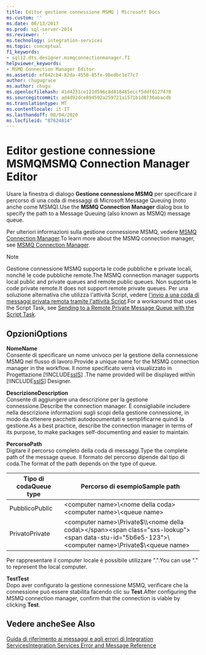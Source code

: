 ```yaml
---
title: Editor gestione connessione MSMQ | Microsoft Docs
ms.custom: ''
ms.date: 06/13/2017
ms.prod: sql-server-2014
ms.reviewer: ''
ms.technology: integration-services
ms.topic: conceptual
f1_keywords:
- sql12.dts.designer.msmqconnectionmanager.f1
helpviewer_keywords:
- MSMQ Connection Manager Editor
ms.assetid: ef842cb4-82da-4550-85fe-9bedbc1e77c7
author: chugugrace
ms.author: chugu
ms.openlocfilehash: 41d4231ce121d596c8d818485eccf5ddf6127470
ms.sourcegitcommit: ad4d92dce894592a259721a1571b1d8736abacdb
ms.translationtype: MT
ms.contentlocale: it-IT
ms.lasthandoff: 08/04/2020
ms.locfileid: "87624814"
---
```

# <a name="msmq-connection-manager-editor"></a><span data-ttu-id="5b6e5-102">Editor gestione connessione MSMQ</span><span class="sxs-lookup"><span data-stu-id="5b6e5-102">MSMQ Connection Manager Editor</span></span>
  <span data-ttu-id="5b6e5-103">Usare la finestra di dialogo **Gestione connessione MSMQ** per specificare il percorso di una coda di messaggi di Microsoft Message Queuing (noto anche come MSMQ).</span><span class="sxs-lookup"><span data-stu-id="5b6e5-103">Use the **MSMQ Connection Manager** dialog box to specify the path to a Message Queuing (also known as MSMQ) message queue.</span></span>  
  
 <span data-ttu-id="5b6e5-104">Per ulteriori informazioni sulla gestione connessione MSMQ, vedere [MSMQ Connection Manager](connection-manager/msmq-connection-manager.md).</span><span class="sxs-lookup"><span data-stu-id="5b6e5-104">To learn more about the MSMQ connection manager, see [MSMQ Connection Manager](connection-manager/msmq-connection-manager.md).</span></span>  
  
> [!NOTE]  
>  <span data-ttu-id="5b6e5-105">Gestione connessione MSMQ supporta le code pubbliche e private locali, nonché le code pubbliche remote.</span><span class="sxs-lookup"><span data-stu-id="5b6e5-105">The MSMQ connection manager supports local public and private queues and remote public queues.</span></span> <span data-ttu-id="5b6e5-106">Non supporta le code private remote.</span><span class="sxs-lookup"><span data-stu-id="5b6e5-106">It does not support remote private queues.</span></span> <span data-ttu-id="5b6e5-107">Per una soluzione alternativa che utilizza l'attività Script, vedere [l'invio a una coda di messaggi privata remota tramite l'attività Script](control-flow/script-task.md).</span><span class="sxs-lookup"><span data-stu-id="5b6e5-107">For a workaround that uses the Script Task, see [Sending to a Remote Private Message Queue with the Script Task](control-flow/script-task.md).</span></span>  
  
## <a name="options"></a><span data-ttu-id="5b6e5-108">Opzioni</span><span class="sxs-lookup"><span data-stu-id="5b6e5-108">Options</span></span>  
 <span data-ttu-id="5b6e5-109">**Nome**</span><span class="sxs-lookup"><span data-stu-id="5b6e5-109">**Name**</span></span>  
 <span data-ttu-id="5b6e5-110">Consente di specificare un nome univoco per la gestione della connessione MSMQ nel flusso di lavoro.</span><span class="sxs-lookup"><span data-stu-id="5b6e5-110">Provide a unique name for the MSMQ connection manager in the workflow.</span></span> <span data-ttu-id="5b6e5-111">Il nome specificato verrà visualizzato in Progettazione [!INCLUDE[ssIS](../includes/ssis-md.md)] .</span><span class="sxs-lookup"><span data-stu-id="5b6e5-111">The name provided will be displayed within [!INCLUDE[ssIS](../includes/ssis-md.md)] Designer.</span></span>  
  
 <span data-ttu-id="5b6e5-112">**Descrizione**</span><span class="sxs-lookup"><span data-stu-id="5b6e5-112">**Description**</span></span>  
 <span data-ttu-id="5b6e5-113">Consente di aggiungere una descrizione per la gestione connessione.</span><span class="sxs-lookup"><span data-stu-id="5b6e5-113">Describe the connection manager.</span></span> <span data-ttu-id="5b6e5-114">È consigliabile includere nella descrizione informazioni sugli scopi della gestione connessione, in modo da ottenere pacchetti autodocumentati e semplificarne quindi la gestione.</span><span class="sxs-lookup"><span data-stu-id="5b6e5-114">As a best practice, describe the connection manager in terms of its purpose, to make packages self-documenting and easier to maintain.</span></span>  
  
 <span data-ttu-id="5b6e5-115">**Percorso**</span><span class="sxs-lookup"><span data-stu-id="5b6e5-115">**Path**</span></span>  
 <span data-ttu-id="5b6e5-116">Digitare il percorso completo della coda di messaggi.</span><span class="sxs-lookup"><span data-stu-id="5b6e5-116">Type the complete path of the message queue.</span></span> <span data-ttu-id="5b6e5-117">Il formato del percorso dipende dal tipo di coda.</span><span class="sxs-lookup"><span data-stu-id="5b6e5-117">The format of the path depends on the type of queue.</span></span>  
  
|<span data-ttu-id="5b6e5-118">Tipo di coda</span><span class="sxs-lookup"><span data-stu-id="5b6e5-118">Queue type</span></span>|<span data-ttu-id="5b6e5-119">Percorso di esempio</span><span class="sxs-lookup"><span data-stu-id="5b6e5-119">Sample path</span></span>|  
|----------------|-----------------|  
|<span data-ttu-id="5b6e5-120">Pubblico</span><span class="sxs-lookup"><span data-stu-id="5b6e5-120">Public</span></span>|<span data-ttu-id="5b6e5-121">\<computer name>\\<nome della coda\></span><span class="sxs-lookup"><span data-stu-id="5b6e5-121">\<computer name>\\<queue name\></span></span>|  
|<span data-ttu-id="5b6e5-122">Privato</span><span class="sxs-lookup"><span data-stu-id="5b6e5-122">Private</span></span>|<span data-ttu-id="5b6e5-123">\<computer name>\Private$\\<nome della coda\></span><span class="sxs-lookup"><span data-stu-id="5b6e5-123">\<computer name>\Private$\\<queue name\></span></span>|  
  
 <span data-ttu-id="5b6e5-124">Per rappresentare il computer locale è possibile utilizzare ".".</span><span class="sxs-lookup"><span data-stu-id="5b6e5-124">You can use "." to represent the local computer.</span></span>  
  
 <span data-ttu-id="5b6e5-125">**Test**</span><span class="sxs-lookup"><span data-stu-id="5b6e5-125">**Test**</span></span>  
 <span data-ttu-id="5b6e5-126">Dopo aver configurato la gestione connessione MSMQ, verificare che la connessione può essere stabilita facendo clic su **Test**.</span><span class="sxs-lookup"><span data-stu-id="5b6e5-126">After configuring the MSMQ connection manager, confirm that the connection is viable by clicking **Test**.</span></span>  
  
## <a name="see-also"></a><span data-ttu-id="5b6e5-127">Vedere anche</span><span class="sxs-lookup"><span data-stu-id="5b6e5-127">See Also</span></span>  
 [<span data-ttu-id="5b6e5-128">Guida di riferimento ai messaggi e agli errori di Integration Services</span><span class="sxs-lookup"><span data-stu-id="5b6e5-128">Integration Services Error and Message Reference</span></span>](../../2014/integration-services/integration-services-error-and-message-reference.md)  
  
  
